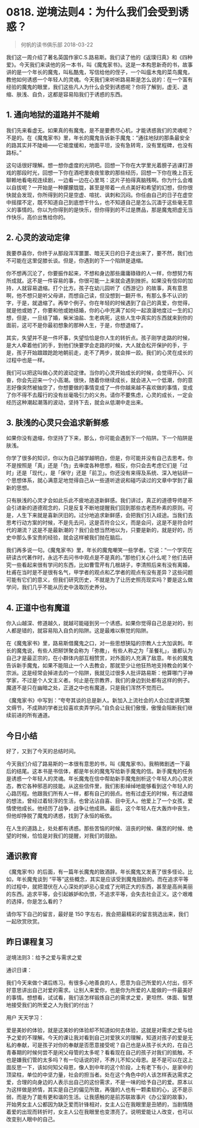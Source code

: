# 0818. 逆境法则4：为什么我们会受到诱惑？
> 何帆的读书俱乐部
2018-03-22

我们这一周介绍了著名英国作家C.S.路易斯。我们读了他的《返璞归真》和《四种爱》。今天我们来读他的另一本书，叫《魔鬼家书》。这是一本构思新奇的书，故事讲的是一个年长的魔鬼，叫私酷鬼，写信给他的侄子，一个叫瘟木鬼的菜鸟魔鬼，教他如何诱惑一个年轻人的灵魂。今天我们来听听路易斯是怎么说的：在一个富有经验的魔鬼的眼里，我们这些凡人为什么会受到诱惑呢？你将了解到，虚无、退缩、肤浅、自负，这都是容易陷我们于诱惑的东西。

## 1. 通向地狱的道路并不陡峭
我们先来看虚无。如果真的有魔鬼，是不是要费尽心机，才能诱惑我们的灵魂呢？不是的。在《魔鬼家书》里，年长的魔鬼告诉新手魔鬼：“通往地狱的那条最安全的路其实并不陡峭——它坡度缓和，地面平坦，没有急转弯，没有里程碑，也没有路标。”

这句话很好理解。想一想你虚度的光阴吧。回想一下你在大学里光着膀子逃课打游戏的那段时光，回想一下你在酒吧里夜夜笙歌的那些经历，回想一下你在晚上百无聊赖地看电视连续剧，一边看一边在心里骂：这片子拍得真脑残啊。你为什么会难以自拔呢？一开始是一种朦朦胧胧，甚至是带着一点点美好和希望的幻想，但你很快就会发现，你所得到的只是空虚、喧扰、讽刺和沉闷。你任由自己的日子在虚空中摇摆不定，既不知道自己到底想干什么，也不知道自己是怎么沉湎于这些毫无意义的事情的。你以为你得到的是快乐，但你得到的不过是赝品，那是魔鬼把虚无当作快乐，高价出售给你的。

## 2. 心灵的波动定律
我要恭喜你，你终于从那段浑浑噩噩、暗无天日的日子走出来了，要不然，我们也不可能在这里促膝长谈。但是，你遇到的下一个陷阱是退缩。

你不想再沉沦了，你要振作起来，不想和身边那些庸庸碌碌的人一样，你想努力有所成就。这不是一件容易的事，你很可能一上来就会遇到挫折。如果没有信仰的加持，人就容易退缩。打个比方。孩子在幼儿园听了《西游记》的故事，真有意思啊，他不想只是听父母讲，而想自己读，但没想到一翻开书，有那么多不认识的字，于是，就退缩了。再举个例子。你在年轻的时候遇到了自己的真爱，你觉得，就是他或她了，你要和他或她结婚，你的心中充满了如何一起浪漫地度过一生的幻想，但是，一旦结了婚，柴米油盐、生老病死，这些人生中真实的东西就来到你的面前，这可不是你最初想象的那种人生，于是，你想退缩了。

其实，失望并不是一件坏事，失望恰恰是你人生的转折点。孩子刚学走路的时候，是大人牵着他们的手，到他们快要学会走路的时候，大人就会松开保护的手，于是，孩子开始踉踉跄跄地朝前走，走不了两步，就会摔一跤。我们的心灵在成长的过程中也是一样。

我们可以把这叫做心灵的波动定律。当你的心灵开始成长的时候，会觉得开心、兴奋，你会先迎来一个小高潮。很快，随着你继续成长，就会进入一个低潮，你的意志好像突然被抽空了，你想要做的事情变成了一件你越来越不喜欢做的事情，变成了你不得不去履行的没有丝毫吸引力的义务。请你不要焦虑，心灵的成长，一定会经历这种潮起潮落的波动，坚持下去，就会从低潮中走出来。

## 3. 肤浅的心灵只会追求新鲜感
如果你没有退缩，你坚持了下来，那么，你可能会遇到下一个陷阱。下一个陷阱是肤浅。

你学了很多的知识，你以为自己越学越明白，但是，你可能并没有自己去思考。你不是按照是「真」还是「伪」去审度各种思想，相反，你只会去考虑它们是「过时」还是「现代」，是「保守」还是「前卫」。你还没有来得及系统、深入地钻研一个思想体系，就心满意足地觉得自己从一些道听途说和碰巧读过的文章中学到了最新的思想。

只有肤浅的心灵才会如此乐此不疲地追逐新鲜感。我们讲过，真正的道德导师是不会引进新的道德观念的，只是反复不断地提醒我们回到那些古老而朴素的原则。可是，人生下来就是喜新厌旧的。过分地追求新鲜感，会把我们引入歧途。当我们去思考行动方案的时候，不是先去问，这是否符合公义，而是会问，这是不是符合时代的潮流？这是不是最新潮的？我们会想当然地以为，只要是新的，就是好的，历史中那么多宝贵的经验，就会这样被我们抛在脑后。

我们再多说一句。《魔鬼家书》里，年长的魔鬼嘲笑一些学者。它说：“一个学究在研读古代著作时，永远不去问书中观点是不是真的。”那他们关心什么呢？他们去研究一些看起来很有学问的东西，比如曹雪芹有几根胡子，李清照后来有没有离婚，杜甫在当时是不是很有名气，甲学者的观点和乙学者的观点有没有差异？这些问题可能有它们的意义，但我们研究历史，不就是为了让历史照亮现实吗？要是这么做学问，我们几乎不能从历史中汲取历史养分。

## 4. 正道中也有魔道
你入山越深、修道越久，就越可能碰到另一个诱惑。如果你觉得自己总是对的，别人都是错的，就容易陷入自负的陷阱。这是最难以察觉的陷阱。

在《魔鬼家书》里，路易斯借魔鬼之口，对一些思想狭隘的宗教人士大加讽刺。年长的魔鬼说，有些人把掰饼聚会称为「弥撒」，有些人称之为「圣餐礼」，谁都认为自己才是最正宗的，在小群体内部互相赞赏，对外面的人充满了敌意。年长的魔鬼告诉新手魔鬼，如果不能阻止一个人去教会，那就至少让他狂热地支持教会的某个宗派。这是经常会掉进去的一个陷阱，我就见过很多人批评路易斯：他算哪门子神学家，不过是个人文主义者。何止是在宗教界，我们的身边到处都有这样的例子。魔道不是只在幽暗之处，正道之中也有魔道，只是我们浑然不觉而已。

《魔鬼家书》中写到：“夸夸其谈的总是新人。新加入上流社会的人会过度讲究繁文缛节，不成熟的学者比较喜欢卖弄学问。”自负会让我们傲慢，傲慢会阻断我们继续前进的所有通道。

## 今日小结
好了，又到了今天的总结时间。

今天我们介绍了路易斯的一本很有意思的书，叫《魔鬼家书》。我稍微剧透一下最后的结尾。这本书是书信体，都是年长的魔鬼写给新手魔鬼的信。新手魔鬼的任务是诱惑一个年轻人的灵魂。年长魔鬼在信中帮助新手魔鬼剖析这个年轻人的心灵状态，教它各种邪恶的技能。从这些信件里，我们影影绰绰地能够看到这个年轻人的心路历程。他跟我们所有人一样，都有自己的弱点。他有过虚无的时候，有过退缩的想法，曾经过着轻浮的生活，也曾沾沾自喜、目中无人。他爱上了一个女孩，爱情使他成长。他经历了战争，战争让他成熟。最后，这个年轻人在大轰炸中丧生，但他却挣脱了魔鬼的诱惑，找到了永恒的皈依。

在人生的道路上，处处都有诱惑。那些苦恼的时候、沮丧的时候、痛苦的时候、绝望的时候，恰恰是对我们的提醒，对我们的鼓励。

## 通识教育
《魔鬼家书》的后面，有一篇年长魔鬼的致酒辞。年长魔鬼又发表了很多怪论。比如，年长魔鬼谈到 “平等”这些概念，其实是应该受到魔鬼鼓励的。而在追求平等的过程中，就把潜伏在人心深处的妒忌心变成了光明正大的东西，甚至是高尚美丽的东西。追求平等，会引起嫉妒和仇恨，不追求平等，会失去社会正义。这个艰难的选择，你是怎么看的？

请你写下自己的留言，最好是 150 字左右，我会把最精彩的留言挑选出来，我们一起欣赏欣赏。

## 昨日课程复习
逆境法则3：给予之爱与需求之爱

通识日课：

我们今天来做个课后练习。有很多心地善良的人，愿意为自己所爱的人付出，但不好意思讲出自己对爱的需求。让别人来爱你，也是你为所爱的人能做的一件最美好的事情。想想看，试试看，我们该怎样锻炼自己的需求之爱，更坦然、体面、智慧地接受我们的所爱之人为我们的付出？

用户 天天学习：

爱是美妙的体验，就是这美妙的体验却不知道如何去体验，这就是对需求之爱与给予之爱的不理解。今天的课让我对看到自己对爱狭义的理解，知道对孩子的爱是无私的奉献，可是孩子对你的奉献是否愿意接受呢？自己也是从孩子长大的，在自己青春期的时候何尝不是闲父母管的太多呢？看看现在自己的孩子对我们的抵触，不也是嫌我们管的太多吗？有一句话说的好，不养儿不知父母恩。是不是可以在这上面反思一下，该如何知父母恩，像人到中年的这个阶段，上有老下有小，是家中的顶梁柱，单位的中坚力量，社会的担当者。处在这个角色中的人该怎样表达需求之爱，合理的向身边的人表示出自己的这份需求，不是一味的给予自己的爱。原本以为这样做是娇情，其实是自己的偏见所致，再强的人也有一颗柔软的心，这不是示弱，而是为了能有更和谐的生活。让我感触的是前苏联故事片《办公室的故事》，开始男女主人公都因为缺乏爱而针锋相对，女主人公在我眼里是丑陋的，当剧情随着爱的出现而转折时，女主人公在我眼里也变漂亮了。说明爱能让人改变，也可以改变别人眼中的自己。


